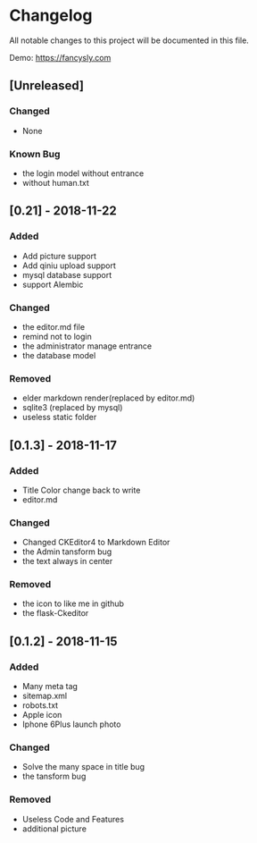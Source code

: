 # Changelog
All notable changes to this project will be documented in this file.

Demo: https://fancysly.com


## [Unreleased]
### Changed
- None

### Known Bug
- the login model without entrance
- without human.txt

## [0.21] - 2018-11-22
### Added
- Add picture support
- Add qiniu upload support
- mysql database support
- support Alembic

### Changed
- the editor.md file
- remind not to login
- the administrator manage entrance
- the database model

### Removed
- elder markdown render(replaced by editor.md)
- sqlite3 (replaced by mysql)
- useless static folder


## [0.1.3] - 2018-11-17
### Added
- Title Color change back to write
- editor.md

### Changed
- Changed CKEditor4 to Markdown Editor
- the Admin tansform bug
- the text always in center

### Removed
- the icon to like me in github
- the flask-Ckeditor


## [0.1.2] - 2018-11-15
### Added
-  Many meta tag
- sitemap.xml
- robots.txt
- Apple icon
- Iphone 6Plus launch photo


### Changed
- Solve the many space in title bug
- the tansform bug

### Removed
- Useless Code and Features
- additional picture
